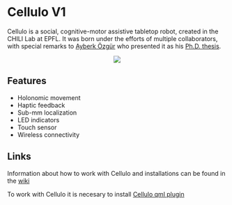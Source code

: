 # Cellulo V1

Cellulo is a social, cognitive-motor assistive tabletop robot, created in the CHILI Lab at EPFL. It was born under the efforts of multiple collaborators, with special remarks to [Ayberk Özgür](https://github.com/ayberkozgur) who presented it as his [Ph.D. thesis](https://infoscience.epfl.ch/record/234374?ln=en).


<p align="center">
  <a href="url"><img src="https://github.com/chili-epfl/CelluloV1/blob/cc8ba9b40f5ace085ce411a65dc33b18332709d2/Media/cellulo.png"></a>
</p>

## Features

- Holonomic movement
- Haptic feedback
- Sub-mm localization
- LED indicators
- Touch sensor
- Wireless connectivity

## Links

Information about how to work with Cellulo and installations can be found in the [wiki](https://github.com/chili-epfl/cellulo/wiki/Cellulo-V1)

To work with Cellulo it is necesary to install [Cellulo qml plugin](https://github.com/chili-epfl/cellulo-qml-plugin)

